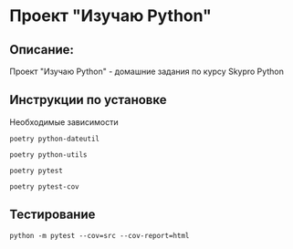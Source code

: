 # Проект "Изучаю Python"

## Описание:

Проект "Изучаю Python" - домашние задания по курсу Skypro Python

## Инструкции по установке

Необходимые зависимости

```poetry python-dateutil```

```poetry python-utils```

```poetry pytest```

```poetry pytest-cov```

## Тестирование
```python -m pytest --cov=src --cov-report=html```